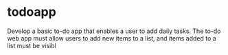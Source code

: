 # todoapp
Develop a basic to-do app that enables a user to add daily tasks.  The to-do web app must allow users to add new items to a list, and items added to a list must be visibl
